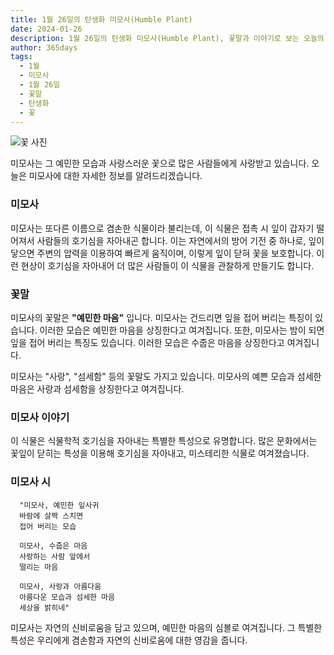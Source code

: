 ```yaml
---
title: 1월 26일의 탄생화 미모사(Humble Plant)
date: 2024-01-26
description: 1월 26일의 탄생화 미모사(Humble Plant), 꽃말과 이야기로 보는 오늘의 꽃
author: 365days
tags:
  - 1월
  - 미모사
  - 1월 26일
  - 꽃말
  - 탄생화
  - 꽃
---
```

![꽃 사진](https://cdn.pixabay.com/photo/2022/06/07/22/59/flower-7249417_640.jpg#center)

 미모사는 그 예민한 모습과 사랑스러운 꽃으로 많은 사람들에게 사랑받고 있습니다. 오늘은 미모사에 대한 자세한 정보를 알려드리겠습니다.

### 미모사
미모사는 또다른 이름으로 겸손한 식물이라 불리는데, 이 식물은 접촉 시 잎이 갑자기 떨어져서 사람들의 호기심을 자아내곤 합니다. 이는 자연에서의 방어 기전 중 하나로, 잎이 닿으면 주변의 압력을 이용하여 빠르게 움직이며, 이렇게 잎이 닫혀 꽃을 보호합니다. 이런 현상이 호기심을 자아내어 더 많은 사람들이 이 식물을 관찰하게 만들기도 합니다.


### 꽃말
미모사의 꽃말은 **"예민한 마음"** 입니다. 미모사는 건드리면 잎을 접어 버리는 특징이 있습니다. 이러한 모습은 예민한 마음을 상징한다고 여겨집니다. 또한, 미모사는 밤이 되면 잎을 접어 버리는 특징도 있습니다. 이러한 모습은 수줍은 마음을 상징한다고 여겨집니다.

미모사는 "사랑", "섬세함" 등의 꽃말도 가지고 있습니다. 미모사의 예쁜 모습과 섬세한 마음은 사랑과 섬세함을 상징한다고 여겨집니다.


### 미모사 이야기
이 식물은 식물학적 호기심을 자아내는 특별한 특성으로 유명합니다. 많은 문화에서는 꽃잎이 닫히는 특성을 이용해 호기심을 자아내고, 미스테리한 식물로 여겨졌습니다.


### 미모사 시
      "미모사, 예민한 잎사귀
      바람에 살짝 스치면
      접어 버리는 모습

      미모사, 수줍은 마음
      사랑하는 사람 앞에서
      떨리는 마음

      미모사, 사랑과 아름다움
      아름다운 모습과 섬세한 마음
      세상을 밝히네"
      
미모사는 자연의 신비로움을 담고 있으며, 예민한 마음의 심볼로 여겨집니다. 그 특별한 특성은 우리에게 겸손함과 자연의 신비로움에 대한 영감을 줍니다.
